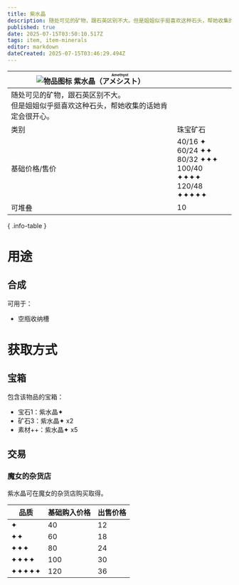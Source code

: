 ```yaml
---
title: 紫水晶
description: 随处可见的矿物，跟石英区别不大。但是姐姐似乎挺喜欢这种石头，帮她收集的话她肯定会很开心。
published: true
date: 2025-07-15T03:50:10.517Z
tags: item, item-minerals
editor: markdown
dateCreated: 2025-07-15T03:46:29.494Z
---
```


| <div markdown>![物品图标](/assets/global/items/common_ore.png) <span>紫水晶（<ruby lang="ja">アメシスト<rt>Amethyst</rt></ruby>）</span></div>||
| - | - |
| 随处可见的矿物，跟石英区别不大。<br>但是姐姐似乎挺喜欢这种石头，帮她收集的话她肯定会很开心。 ||
| 类别 | 珠宝矿石 |
| 基础价格/售价 | 40/16 ✦<br>60/24 ✦✦<br>80/32 ✦✦✦<br>100/40 ✦✦✦✦<br>120/48 ✦✦✦✦✦ |
| 可堆叠 | 10 |
{ .info-table }

# 用途
## 合成
可用于：
- 空瓶收纳槽

# 获取方式
## 宝箱
包含该物品的宝箱：
- 宝石1：紫水晶✦
- 矿石3：紫水晶✦ x2
- 素材++：紫水晶✦ x5
## 交易
### 魔女的杂货店
紫水晶可在魔女的杂货店购买取得。

| 品质 | 基础购入价格 | 出售价格 |
| - | - | - |
| ✦ | 40 | 12 |
| ✦✦ | 60 | 18 |
| ✦✦✦ | 80 | 24 |
| ✦✦✦✦ | 100 | 30 |
| ✦✦✦✦✦ | 120 | 36 |